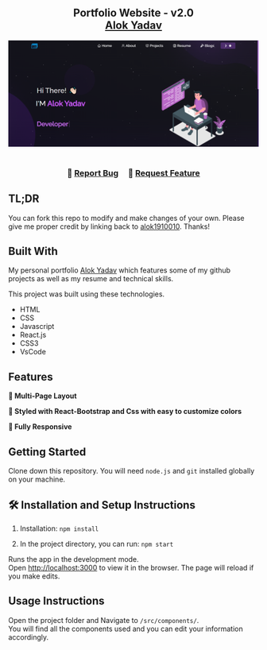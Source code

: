 <h2 align="center">
  Portfolio Website - v2.0<br/>
  <a href="https://alokyadav-portfolio.netlify.app/" target="_blank">Alok Yadav</a>
</h2>
<div align="center">
  <img alt="Demo" src="./Images/readme-img.png" />
</div>

<br/>

<center>



</center>

<h3 align="center">
    🔹
    <a href="https://github.com/alok1910010/Portfolio">Report Bug</a> &nbsp; &nbsp;
    🔹
    <a href="https://github.com/alok1910010/Portfolio">Request Feature</a>
</h3>

## TL;DR

You can fork this repo to modify and make changes of your own. Please give me proper credit by linking back to [alok1910010](https://github.com/alok1910010/Portfolio). Thanks!

## Built With

My personal portfolio <a href="https://alokyadav-portfolio.netlify.app/" target="_blank">Alok Yadav</a> which features some of my github projects as well as my resume and technical skills.<br/>

This project was built using these technologies.
- HTML
- CSS
- Javascript
- React.js
- CSS3
- VsCode

## Features

**📖 Multi-Page Layout**

**🎨 Styled with React-Bootstrap and Css with easy to customize colors**

**📱 Fully Responsive**

## Getting Started

Clone down this repository. You will need `node.js` and `git` installed globally on your machine.

## 🛠 Installation and Setup Instructions

1. Installation: `npm install`

2. In the project directory, you can run: `npm start`

Runs the app in the development mode.\
Open [http://localhost:3000](http://localhost:3000) to view it in the browser.
The page will reload if you make edits.

## Usage Instructions

Open the project folder and Navigate to `/src/components/`. <br/>
You will find all the components used and you can edit your information accordingly.




